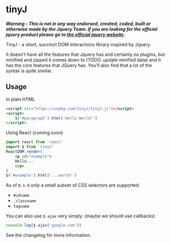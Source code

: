 # tinyJ
***Warning - This is not in any way endorsed, created, coded, built or otherwise made by the Jquery Team. If you are looking for the official jquery product please go to [the official jquery website](jquery.com).***

TinyJ - a short, succinct DOM interactions library inspired by Jquery. 

It doesn't have all the features that Jquery has and certainly no plugins, but minified and zipped it comes down to (TODO: update minified data) and it has the core features that JQuery has. You'll also find that a lot of the syntax is quite similar.

## Usage
In plain HTML
```html
<script src="https://unpkg.com/tinyJ/tinyJ.js"></script>
<script>
    $('#paragraph').html('Hello World!')
</script>
```
Using React (coming soon)
```jsx
import react from 'react'
import $ from 'tinyJ'
ReactDOM.render(
    <p id="example">
    Hello...
    </p>
)
$('#example').html('...world!')
```

As of `0.1.0` only a small subset of CSS selectors are supported: 
* `#idname`
* `.classname`
* `tagname`

You can also use `$.ajax` very simply: (maybe we should use callbacks)

```javascript
console.log($.ajax('google.com'))
```
See the changelog for more information.